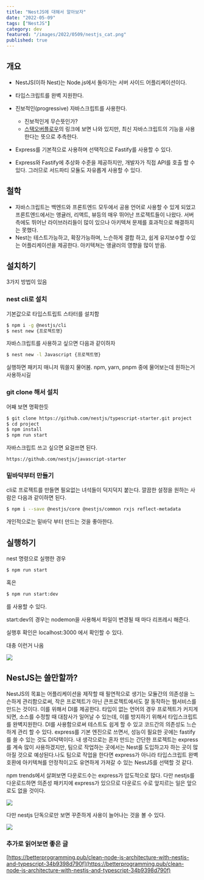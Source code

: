 ```yaml
---
title: "NestJS에 대해서 알아보자"
date: "2022-05-09"
tags: ["NestJS"]
category: dev
featured: "/images/2022/0509/nestjs_cat.png"
published: true
---
```



## 개요

- NestJS(이하 Nest)는 Node.js에서 돌아가는 서버 사이드 어플리케이션이다.
- 타입스크립트를 완벽 지원한다.
- 진보적인(progressive) 자바스크립트를 사용한다.
    - 진보적인게 무슨뜻인가?
    - [스택오버플로우](https://stackoverflow.com/questions/67205590/why-nest-js-claims-to-be-progressive#:~:text=According%20to%20a%20Dictionary%20on,js%20world.%22)의 링크에 보면 나와 있지만, 최신 자바스크립트의 기능을 사용한다는 뜻으로 추측한다.

- Express를 기본적으로 사용하며 선택적으로 Fastify를 사용할 수 있다.
- Express와 Fastify에 추상화 수준을 제공하지만, 개발자가 직접 API를 호출 할 수있다. 그러므로 서드파티 모듈도 자유롭게 사용할 수 있다.


## 철학

- 자바스크립트는 백엔드와 프론트엔드 모두에서 공용 언어로 사용할 수 있게 되었고 프론트엔드에서는 앵귤러, 리액트, 뷰등의 매우 뛰어난 프로젝트들이 나왔다. 서버 측에도 뛰어난 라이브러리들이 많이 있으나 아키텍쳐 문제를 효과적으로 해결하지는 못했다.
- Nest는 테스트가능하고, 확장가능하며, 느슨하게 결합 하고, 쉽게 유지보수할 수있는 어플리케이션을 제공한다. 아키텍쳐는 앵귤러의 영향을 많이 받음.



## 설치하기

3가지 방법이 있음  



### nest cli로 설치

기본값으로 타입스트립트 스타터를 설치함



```bash
$ npm i -g @nestjs/cli
$ nest new {프로젝트명}
```



자바스크립트를 사용하고 싶으면 다음과 같이하자

```bash
$ nest new -l Javascript {프로젝트명}
```



실행하면 패키지 매니저 뭐쓸지 물어봄. npm, yarn, pnpm 중에 물어보는데 원하는거 사용하시길



### git clone 해서 설치

어째 보면 명확한듯

```bash
$ git clone https://github.com/nestjs/typescript-starter.git project
$ cd project
$ npm install
$ npm run start
```





자바스크립트 쓰고 싶으면 요걸쓰면 된다.

```
https://github.com/nestjs/javascript-starter
```



### 밑바닥부터 만들기

cli로 프로젝트를 만들면 필요없는 녀석들이 덕지덕지 붙는다. 깔끔한 설정을 원하는 사람은 다음과 같이하면 된다.



```bash
$ npm i --save @nestjs/core @nestjs/common rxjs reflect-metadata
```



개인적으로는 밑바닥 부터 만드는 것을 좋아한다.



## 실행하기

nest 명령으로 실행한 경우

```bash
$ npm run start
```



혹은

```bash
$ npm run start:dev
```



를 사용할 수 있다.



start:dev의 경우는 nodemon을 사용해서 파일이 변경될 때 마다 리프레시 해준다.



실행후 확인은 localhost:3000 에서 확인할 수 있다.

대충 이런거 나옴

![](/images/2022/0509/3.png)  



## NestJS는 쓸만할까?

NestJS의 목표는 어플리케이션을 제작할 때 필연적으로 생기는 모듈간의 의존성을 느슨하게 관리함으로써, 작은 프로젝트가 아닌 큰프로젝트에서도 잘 동작하는 웹서비스를 만드는 것이다. 이를 위해서 DI를 제공한다. 타입이 없는 언어의 경우 프로젝트가 커지게 되면, 소스를 수정할 때 대참사가 일어날 수 있는데, 이를 방지하기 위해서 타입스크립트를 완벽지원한다. DI를 사용함으로써 테스트도 쉽게 할 수 있고 코드간의 의존성도 느슨하게 관리 할 수 있다. express를 기본 엔진으로 쓰면서, 성능이 필요한 곳에는 fastify를 쓸 수 있는 것도 DI덕택이다. 내 생각으로는 혼자 만드는 간단한 프로젝트는 express를 계속 많이 사용하겠지만, 팀으로 작업하는 곳에서는 Nest를 도입하고자 하는 곳이 많아질 것으로 예상된다.나도 팀으로 작업을 한다면 express가 아니라 타입스크립트 완벽호환에 아키텍쳐를 안정적이고도 유연하게 가져갈 수 있는 NestJS를 선택할 것 같다.

  

npm trends에서 살펴보면 다운로드수는 express가 압도적으로 많다. 다만 nestjs를 다운로드하면 의존성 패키지에 express가 있으므로 다운로드 수로 앞지르는 일은 앞으로도 없을 것이다.



![](/images/2022/0509/2.png)  



다만 nestjs 단독으로만 보면 꾸준하게 사용이 늘어나는 것을 볼 수 있다.

![](/images/2022/0509/1.png)  


### 추가로 읽어보면 좋은 글

[https://betterprogramming.pub/clean-node-js-architecture-with-nestjs-and-typescript-34b9398d790f](https://betterprogramming.pub/clean-node-js-architecture-with-nestjs-and-typescript-34b9398d790f)
